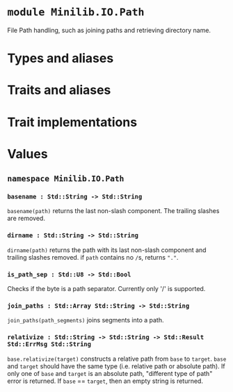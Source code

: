 # `module Minilib.IO.Path`

File Path handling, such as joining paths and retrieving directory name.

# Types and aliases

# Traits and aliases

# Trait implementations

# Values

## `namespace Minilib.IO.Path`

### `basename : Std::String -> Std::String`

`basename(path)` returns the last non-slash component. The trailing slashes are removed.

### `dirname : Std::String -> Std::String`

`dirname(path)` returns the path with its last non-slash component and trailing slashes removed.
if `path` contains no `/`s, returns `"."`.

### `is_path_sep : Std::U8 -> Std::Bool`

Checks if the byte is a path separator. Currently only '/' is supported.

### `join_paths : Std::Array Std::String -> Std::String`

`join_paths(path_segments)` joins segments into a path.

### `relativize : Std::String -> Std::String -> Std::Result Std::ErrMsg Std::String`

`base.relativize(target)` constructs a relative path from `base` to `target`.
`base` and `target` should have the same type (i.e. relative path or absolute path).
If only one of `base` and `target` is an absolute path, "different type of path" error is returned.
If `base` == `target`, then an empty string is returned.